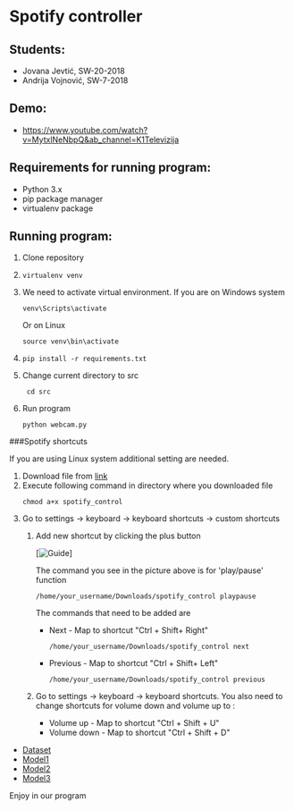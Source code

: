 # Spotify controller

## Students:
- Jovana Jevtić, SW-20-2018
- Andrija Vojnović, SW-7-2018

## Demo:
- https://www.youtube.com/watch?v=MytxlNeNbpQ&ab_channel=K1Televizija

## Requirements for running program:

- Python 3.x
- pip package manager
- virtualenv package

## Running program:
1. Clone repository
2. ```console
   virtualenv venv
    ```
3. We need to activate virtual environment. If you are on Windows system
    ```console
    venv\Scripts\activate
    ```
   Or on Linux
    ```console
    source venv\bin\activate
    ```
4. ```console
   pip install -r requirements.txt
   ```

5. Change current directory to src
   ```console
    cd src
   ```
6. Run program
    ```console
   python webcam.py
    ```
###Spotify shortcuts

If you are using Linux system additional setting are needed.

1. Download file from [link](https://community.spotify.com/spotify/attachments/spotify/desktop_linux/296/1/spotify_control.zip)
2. Execute following command in directory where you downloaded file
    ```console
    chmod a+x spotify_control
    ```
3. Go to settings -> keyboard -> keyboard shortcuts -> custom shortcuts
   1. Add new shortcut by clicking the plus button
    
       [![Guide](https://i.stack.imgur.com/3rfRN.png)]

       The command you see in the picture above is for 'play/pause' function 
      ```console
      /home/your_username/Downloads/spotify_control playpause
      ```
      The commands that need to be added are
   
       - Next - Map to shortcut "Ctrl + Shift+ Right"
          ```console
         /home/your_username/Downloads/spotify_control next 
         ```
       - Previous - Map to shortcut "Ctrl + Shift+ Left"
         ```console
         /home/your_username/Downloads/spotify_control previous
         ```
   2. Go to settings -> keyboard -> keyboard shortcuts. You also need to change shortcuts for volume down and volume up to :
        
       - Volume up - Map to shortcut "Ctrl + Shift + U"
       - Volume down - Map to shortcut "Ctrl + Shift + D"

- [Dataset](https://drive.google.com/file/d/13DuhCFtT31bgUAPDG6g4FGSskYVbHDC2/view?usp=sharing)
- [Model1](https://drive.google.com/file/d/1q8X6bsEpa9NHLtiukrhUJq9yj0K8Umet/view?usp=sharing)
- [Model2](https://drive.google.com/file/d/1tnF-DH_w2vVGnSnz6f5zKil8GWMXvpgw/view?usp=sharing)
- [Model3](https://drive.google.com/file/d/1XhNt6Eo08xxlSfTJfDhsP5yB1RoAd0vm/view?usp=sharing)

Enjoy in our program 
       
